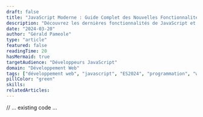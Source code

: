 ```yaml
---
draft: false
title: "JavaScript Moderne : Guide Complet des Nouvelles Fonctionnalités"
description: "Découvrez les dernières fonctionnalités de JavaScript et comment les utiliser efficacement. Un guide détaillé sur ES2024 et les bonnes pratiques de développement."
date: "2024-03-20"
author: "Gérald Pameole"
type: "article"
featured: false
readingTime: 20
hasMermaid: true
targetAudience: "Développeurs JavaScript"
domain: "Développement Web"
tags: ["développement web", "javascript", "ES2024", "programmation", "web"]
pillColor: "green"
skills: 
relatedArticles: 
---
```


// ... existing code ...
